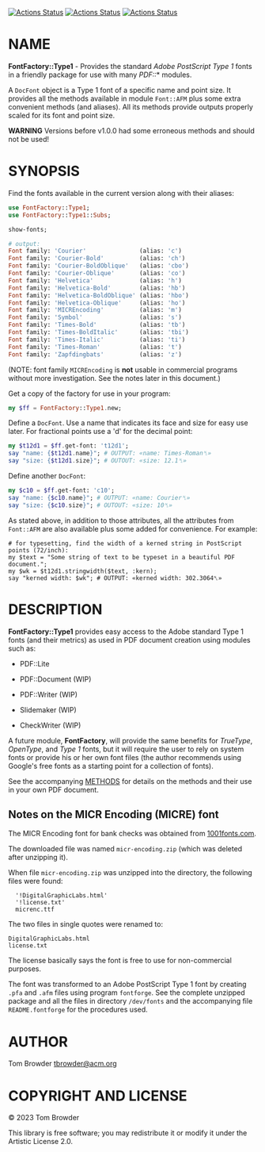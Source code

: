 [![Actions Status](https://github.com/tbrowder/FontFactory-Type1/actions/workflows/linux.yml/badge.svg)](https://github.com/tbrowder/FontFactory-Type1/actions) [![Actions Status](https://github.com/tbrowder/FontFactory-Type1/actions/workflows/macos.yml/badge.svg)](https://github.com/tbrowder/FontFactory-Type1/actions) [![Actions Status](https://github.com/tbrowder/FontFactory-Type1/actions/workflows/windows.yml/badge.svg)](https://github.com/tbrowder/FontFactory-Type1/actions)

NAME
====

**FontFactory::Type1** - Provides the standard *Adobe PostScript Type 1* fonts in a friendly package for use with many *PDF::** modules.

A `DocFont` object is a Type 1 font of a specific name and point size. It provides all the methods available in module `Font::AFM` plus some extra convenient methods (and aliases). All its methods provide outputs properly scaled for its font and point size.

**WARNING** Versions before v1.0.0 had some erroneous methods and should not be used!

SYNOPSIS
========

Find the fonts available in the current version along with their aliases:

```raku
use FontFactory::Type1;
use FontFactory::Type1::Subs;

show-fonts;

# output:
Font family: 'Courier'               (alias: 'c')
Font family: 'Courier-Bold'          (alias: 'ch')
Font family: 'Courier-BoldOblique'   (alias: 'cbo')
Font family: 'Courier-Oblique'       (alias: 'co')
Font family: 'Helvetica'             (alias: 'h')
Font family: 'Helvetica-Bold'        (alias: 'hb')
Font family: 'Helvetica-BoldOblique' (alias: 'hbo')
Font family: 'Helvetica-Oblique'     (alias: 'ho')
Font family: 'MICREncoding'          (alias: 'm')
Font family: 'Symbol'                (alias: 's')
Font family: 'Times-Bold'            (alias: 'tb')
Font family: 'Times-BoldItalic'      (alias: 'tbi')
Font family: 'Times-Italic'          (alias: 'ti')
Font family: 'Times-Roman'           (alias: 't')
Font family: 'Zapfdingbats'          (alias: 'z')
```

(NOTE: font family `MICREncoding` is **not** usable in commercial programs without more investigation. See the notes later in this document.)

Get a copy of the factory for use in your program:

```raku
my $ff = FontFactory::Type1.new;
```

Define a `DocFont`. Use a name that indicates its face and size for easy use later. For fractional points use a 'd' for the decimal point:

```raku
my $t12d1 = $ff.get-font: 't12d1';
say "name: {$t12d1.name}"; # OUTPUT: «name: Times-Roman␤»
say "size: {$t12d1.size}"; # OUTOUT: «size: 12.1␤»
```

Define another `DocFont`:

```raku
my $c10 = $ff.get-font: 'c10';
say "name: {$c10.name}"; # OUTPUT: «name: Courier␤»
say "size: {$c10.size}"; # OUTOUT: «size: 10␤»
```

As stated above, in addition to those attributes, all the attributes from `Font::AFM` are also available plus some added for convenience. For example:

    # for typesetting, find the width of a kerned string in PostScript points (72/inch):
    my $text = "Some string of text to be typeset in a beautiful PDF document.";
    my $wk = $t12d1.stringwidth($text, :kern);
    say "kerned width: $wk"; # OUTPUT: «kerned width: 302.3064␤»

DESCRIPTION
===========

**FontFactory::Type1** provides easy access to the Adobe standard Type 1 fonts (and their metrics) as used in PDF document creation using modules such as:

  * PDF::Lite

  * PDF::Document (WIP)

  * PDF::Writer (WIP)

  * Slidemaker (WIP)

  * CheckWriter (WIP)

A future module, **FontFactory**, will provide the same benefits for *TrueType*, *OpenType*, and *Type 1* fonts, but it will require the user to rely on system fonts or provide his or her own font files (the author recommends using Google's free fonts as a starting point for a collection of fonts).

See the accompanying [METHODS](METHODS.md) for details on the methods and their use in your own PDF document.

Notes on the MICR Encoding (MICRE) font
---------------------------------------

The MICR Encoding font for bank checks was obtained from [1001fonts.com](https://www.1001fonts.com/micr-encoding-font.html).

The downloaded file was named `micr-encoding.zip` (which was deleted after unzipping it).

When file `micr-encoding.zip` was unzipped into the <unzipped> directory, the following files were found:

      '!DigitalGraphicLabs.html'
      '!license.txt'
      micrenc.ttf

The two files in single quotes were renamed to:

    DigitalGraphicLabs.html
    license.txt

The license basically says the font is free to use for non-commercial purposes.

The font was transformed to an Adobe PostScript Type 1 font by creating `.pfa` and `.afm` files using program `fontforge`. See the complete unzipped package and all the files in directory `/dev/fonts` and the accompanying file `README.fontforge` for the procedures used.

AUTHOR
======

Tom Browder <tbrowder@acm.org>

COPYRIGHT AND LICENSE
=====================

© 2023 Tom Browder

This library is free software; you may redistribute it or modify it under the Artistic License 2.0.

